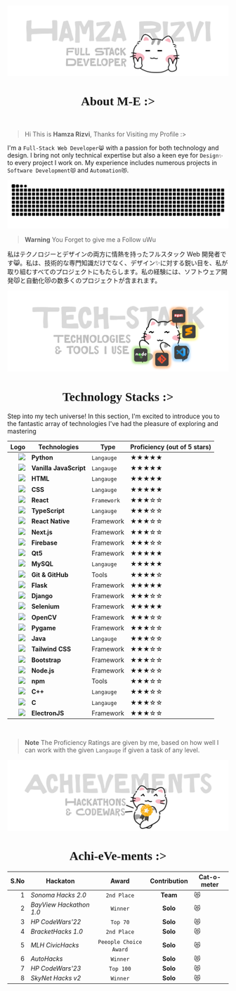 ![name](https://github.com/mostuselessboy/mostuselessboy/blob/main/txt/header.png?raw=true)
<h1 align="center" style="font-family: cursive;">About M-E :></h1>

<br>

> Hi This is **Hamza Rizvi**, Thanks for Visiting my Profile :>


I'm a `Full-Stack Web Developer😸` with a passion for both technology and design. I bring not only technical expertise but also a keen eye for `Design✨` to every project I work on. My experience includes numerous projects in `Software Development😾` and `Automation😻`.

![design](https://raw.githubusercontent.com/platane/snk/output/github-contribution-grid-snake-dark.svg)

> **Warning**
> You Forget to give me a Follow uWu

私はテクノロジーとデザインの両方に情熱を持ったフルスタック Web 開発者です😸。私は、技術的な専門知識だけでなく、デザイン✨に対する鋭い目を、私が取り組むすべてのプロジェクトにもたらします。私の経験には、ソフトウェア開発😾と自動化😻の数多くのプロジェクトが含まれます。


![technology stack](https://github.com/mostuselessboy/mostuselessboy/blob/main/txt/stack.png?raw=true)


<h1 align="center" style="font-family: cursive;">Technology Stacks :></h1>

Step into my tech universe! In this section, I'm excited to introduce you to the fantastic array of technologies I've had the pleasure of exploring and mastering


<div align="center">

| Logo | Technologies                | Type       | Proficiency (out of 5 stars) |
| ---: | -------------------------  | ---------- | ---------------------------- |
| <img src="https://cdn.simpleicons.org/firebase/grey" width="30">    | **Python**                | `Langauge`   | ★★★★★                        |
| <img src="https://cdn.simpleicons.org/javascript/grey" width="30">    | **Vanilla JavaScript**    | `Langauge`   | ★★★★★                        |
| <img src="https://cdn.simpleicons.org/html5/grey" width="30">    | **HTML**                  | `Langauge`   | ★★★★★                        |
| <img src="https://cdn.simpleicons.org/css3/grey" width="30">    | **CSS**                   | `Langauge`   | ★★★★★                        |
| <img src="https://cdn.simpleicons.org/react/grey" width="30">    | **React**                 | `Framework`  | ★★★☆☆                        |
| <img src="https://cdn.simpleicons.org/typescript/grey" width="30">    | **TypeScript**            | `Langauge`   | ★★★☆☆                        |
| <img src="https://cdn.simpleicons.org/react/grey" width="30">    | **React Native**          | Framework  | ★★★☆☆                        |
| <img src="https://cdn.simpleicons.org/nextdotjs/grey" width="30">    | **Next.js**               | Framework  | ★★★☆☆                        |
| <img src="https://cdn.simpleicons.org/firebase/grey" width="30">    | **Firebase**              | Framework  | ★★★☆☆                        |
| <img src="https://cdn.simpleicons.org/qt/grey" width="30">    | **Qt5**                   | Framework  | ★★★★★                        |
| <img src="https://cdn.simpleicons.org/mysql/grey" width="30">    | **MySQL**                 | `Langauge`   | ★★★★★                        |
| <img src="https://cdn.simpleicons.org/github/grey" width="30">    | **Git & GitHub**          | Tools      | ★★★★☆                        |
| <img src="https://cdn.simpleicons.org/flask/grey" width="30">    | **Flask**                 | Framework  | ★★★★★                        |
| <img src="https://cdn.simpleicons.org/django/grey" width="30">    | **Django**                | Framework  | ★★★☆☆                        |
| <img src="https://cdn.simpleicons.org/selenium/grey" width="30">    | **Selenium**              | Framework  | ★★★★★                        |
| <img src="https://cdn.simpleicons.org/opencv/grey" width="30">    | **OpenCV**                | Framework  | ★★★☆☆                        |
| <img src="https://cdn.simpleicons.org/pyscaffold/grey" width="30">    | **Pygame**                | Framework  | ★★★☆☆                        |
| <img src="https://cdn.simpleicons.org/android/grey" width="30">    | **Java**                  | `Langauge`   | ★★★☆☆                        |
| <img src="https://cdn.simpleicons.org/tailwindcss/grey" width="30">    | **Tailwind CSS**          | Framework  | ★★★☆☆                        |
| <img src="https://cdn.simpleicons.org/bootstrap/grey" width="30">    | **Bootstrap**             | Framework  | ★★★☆☆                        |
| <img src="https://cdn.simpleicons.org/nodedotjs/grey" width="30">    | **Node.js**               | Framework  | ★★★☆☆                        |
| <img src="https://cdn.simpleicons.org/npm/grey" width="30">    | **npm**                   | Tools      | ★★★☆☆                        |
| <img src="https://cdn.simpleicons.org/cplusplus/grey" width="30">    | **C++**                   | `Langauge`   | ★★★☆☆                        |
| <img src="https://cdn.simpleicons.org/c/grey" width="30">    | **C**                     | `Langauge`   | ★★★☆☆                        |
| <img src="https://cdn.simpleicons.org/electron/grey" width="30">    | **ElectronJS**            | Framework  | ★★★☆☆                        |

</div>

<br>

> **Note**
> The Proficiency Ratings are given by me, based on how well I can work with the given `Langauge` if given a task of any level.




![achievements](https://github.com/mostuselessboy/mostuselessboy/blob/main/txt/acheivements.png?raw=true)

<h1 align="center" style="font-family: cursive;">Achi-eVe-ments :></h1>
<div align="center">

S.No |Hackaton | Award | Contribution | Cat-o-meter
---: |--- | :---: | :---: | --- 
1 |*Sonoma Hacks 2.0* | `2nd Place` | **Team** | 😻
2 |*BayView Hackathon 1.0* | `Winner` | **Solo** | 😻
3 |*HP CodeWars'22* | `Top 70` | **Solo** | 😻
4 |*BracketHacks 1.0* | `2nd Place` | **Solo** | 😻
5 |*MLH CivicHacks* | `Peeople Choice Award` | **Solo** | 😻
6 |*AutoHacks* | `Winner` | **Solo**| 😻
7 |*HP CodeWars'23* | `Top 100` | **Solo**| 😻
8 |*SkyNet Hacks v2* | `Winner` | **Solo**| 😻

</div>